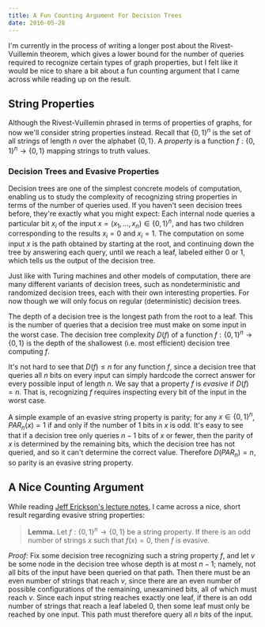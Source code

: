 ```yaml
---
title: A Fun Counting Argument For Decision Trees
date: 2016-05-28
---
```


I'm currently in the process of writing a longer post about the Rivest-Vuillemin
theorem, which gives a lower bound for the number of queries required to
recognize certain types of graph properties, but I felt like it would be nice to
share a bit about a fun counting argument that I came across while reading up on
the result.

String Properties
-----------------

Although the Rivest-Vuillemin phrased in terms of properties of graphs, for now
we'll consider string properties instead. Recall that $\{0,1\}^n$ is the set of
all strings of length $n$ over the alphabet $\{0,1\}$. A *property* is a
function $f:\{0,1\}^n \to \{0, 1\}$ mapping strings to truth values.

### Decision Trees and Evasive Properties

Decision trees are one of the simplest concrete models of computation, enabling
us to study the complexity of recognizing string properties in terms of the
number of queries used. If you haven't seen decision trees before, they're
exactly what you might expect: Each internal node queries a particular bit $x_i$
of the input $x = (x_1, \dots, x_n) \in \{0,1\}^n$, and has two children
corresponding to the results $x_i = 0$ and $x_i = 1$. The computation on some
input $x$ is the path obtained by starting at the root, and continuing down the
tree by answering each query, until we reach a leaf, labeled either $0$ or $1$,
which tells us the output of the decision tree.

Just like with Turing machines and other models of computation, there are many
different variants of decision trees, such as nondeterministic and randomized
decision trees, each with their own interesting properties. For now though we
will only focus on regular (deterministic) decision trees.

The depth of a decision tree is the longest path from the root to a leaf. This
is the number of queries that a decision tree must make on some input in the
worst case. The decision tree complexity $D(f)$ of a function
$f:\{0,1\}^n \to \{0,1\}$ is the depth of the shallowest (i.e. most efficient)
decision tree computing $f$.

It's not hard to see that $D(f) \leq n$ for any function $f$, since a decision
tree that queries all $n$ bits on every input can simply hardcode the correct
answer for every possible input of length $n$. We say that a property $f$ is
*evasive* if $D(f) = n$. That is, recognizing $f$ requires inspecting every bit
of the input in the worst case.

A simple example of an evasive string property is parity; for any
$x \in \{0,1\}^n$, $PAR_n(x) = 1$ if and only if the number of 1 bits in $x$ is
odd. It's easy to see that if a decision tree only queries $n - 1$ bits of $x$
or fewer, then the parity of $x$ is determined by the remaining bits, which the
decision tree has not queried, and so it can't determine the correct value.
Therefore $D(PAR_n) = n$, so parity is an evasive string property.

A Nice Counting Argument
------------------------

While reading [Jeff Erickson's lecture notes](http://jeffe.cs.illinois.edu/teaching/497/05-evasive.pdf),
I came across a nice, short result regarding evasive string properties:

> **Lemma.** Let $f:\{0,1\}^n \to \{0,1\}$ be a string property. If there is an
> odd number of strings $x$ such that $f(x) = 0$, then $f$ is evasive.

*Proof:* Fix some decision tree recognizing such a string property $f$, and let
$v$ be some node in the decision tree whose depth is at most $n - 1$; namely,
not all bits of the input have been queried on that path. Then there must be an
even number of strings that reach $v$, since there are an even number of
possible configurations of the remaining, unexamined bits, all of which must
reach $v$. Since each input string reaches exactly one leaf, if there is an odd
number of strings that reach a leaf labeled 0, then some leaf must only be
reached by one input. This path must therefore query all $n$ bits of the input.


